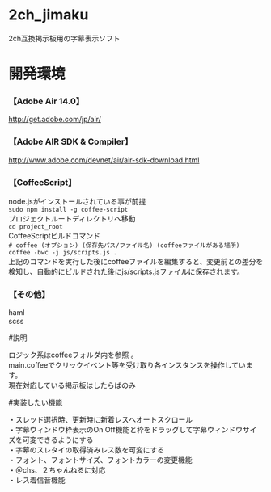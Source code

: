 2ch_jimaku
==========

2ch互換掲示板用の字幕表示ソフト

# 開発環境

### 【Adobe Air 14.0】
http://get.adobe.com/jp/air/  
### 【Adobe AIR SDK & Compiler】
http://www.adobe.com/devnet/air/air-sdk-download.html  
### 【CoffeeScript】
node.jsがインストールされている事が前提  
`sudo npm install -g coffee-script`  
プロジェクトルートディレクトリへ移動  
`cd project_root`  
CoffeeScriptビルドコマンド  
 `# coffee (オプション) (保存先パス/ファイル名) (coffeeファイルがある場所)`  
`coffee -bwc -j js/scripts.js .`  
上記のコマンドを実行した後にcoffeeファイルを編集すると、変更前との差分を検知し、自動的にビルドされた後にjs/scripts.jsファイルに保存されます。  
### 【その他】
haml  
scss  

#説明

ロジック系はcoffeeフォルダ内を参照 。  
main.coffeeでクリックイベント等を受け取り各インスタンスを操作しています。  
現在対応している掲示板はしたらばのみ  

#実装したい機能

・スレッド選択時、更新時に新着レスへオートスクロール  
・字幕ウィンドウ枠表示のOn Off機能と枠をドラッグして字幕ウィンドウサイズを可変できるようにする  
・字幕のスレタイの取得済みレス数を可変にする  
・フォント、フォントサイズ、フォントカラーの変更機能  
・＠chs、２ちゃんねるに対応  
・レス着信音機能  